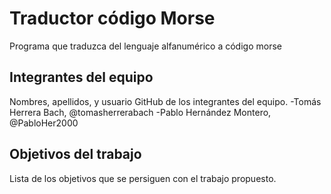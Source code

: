 # Traductor código Morse

Programa que traduzca del lenguaje alfanumérico a código morse

## Integrantes del equipo

Nombres, apellidos, y usuario GitHub de los integrantes del equipo.
-Tomás Herrera Bach, @tomasherrerabach
-Pablo Hernández Montero, @PabloHer2000

## Objetivos del trabajo

Lista de los objetivos que se persiguen con el trabajo propuesto.
